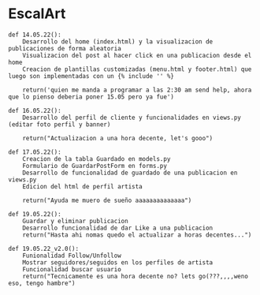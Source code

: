 # EscalArt

    def 14.05.22():
        Desarrollo del home (index.html) y la visualizacion de publicaciones de forma aleatoria
        Visualizacion del post al hacer click en una publicacion desde el home
        Creacion de plantillas customizadas (menu.html y footer.html) que luego son implementadas con un {% include '' %}
  
        return('quien me manda a programar a las 2:30 am send help, ahora que lo pienso deberia poner 15.05 pero ya fue')
        
    def 16.05.22():
        Desarrollo del perfil de cliente y funcionalidades en views.py (editar foto perfil y banner)
  
        return("Actualizacion a una hora decente, let's gooo")
        
    def 17.05.22():
        Creacion de la tabla Guardado en models.py
        Formulario de GuardarPostForm en forms.py
        Desarrollo de funcionalidad de guardado de una publicacion en views.py
        Edicion del html de perfil artista
        
        return("Ayuda me muero de sueño aaaaaaaaaaaaaa")
        
    def 19.05.22():
        Guardar y eliminar publicacion 
        Desarrollo funcionalidad de dar Like a una publicacion        
        return("Hasta ahi nomas quedo el actualizar a horas decentes...")
        
    def 19.05.22_v2.0():
        Funionalidad Follow/Unfollow
        Mostrar seguidores/seguidos en los perfiles de artista
        Funcionalidad buscar usuario        
        return("Tecnicamente es una hora decente no? lets go(???,,,,weno eso, tengo hambre")
  
